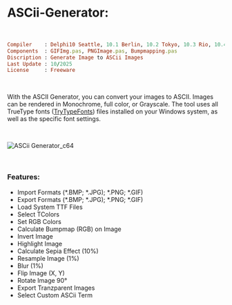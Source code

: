 # ASCii-Generator:

</br>

```ruby
Compiler    : Delphi10 Seattle, 10.1 Berlin, 10.2 Tokyo, 10.3 Rio, 10.4 Sydney, 11 Alexandria, 12 Athens
Components  : GIFImg.pas, PNGImage.pas, Bumpmapping.pas
Discription : Generate Image to ASCii Images
Last Update : 10/2025
License     : Freeware
```

</br>


With the ASCII Generator, you can convert your images to ASCII. Images can be rendered in Monochrome, full color, or Grayscale. The tool uses all TrueType fonts ([TryTypeFonts](https://en.wikipedia.org/wiki/TrueType)) files installed on your Windows system, as well as the specific font settings.

</br>

![ASCii Generator_c64](https://github.com/user-attachments/assets/53a86363-c673-4d86-8ae0-9545734279a0)

</br>

### Features:
* Import Formats (*.BMP; *.JPG); *.PNG; *.GIF)
* Export Formats (*.BMP; *.JPG); *.PNG; *.GIF)
* Load System TTF Files
* Select TColors
* Set RGB Colors
* Calculate Bumpmap (RGB) on Image
* Invert Image
* Highlight Image
* Calculate Sepia Effect (10%)
* Resample Image (1%)
* Blur (1%)
* Flip Image (X, Y)
* Rotate Image 90°
* Export Tranzparent Images
* Select Custom ASCii Term
